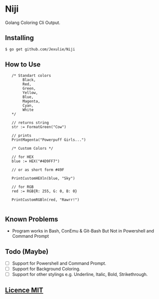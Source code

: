 # Niji

Golang Coloring Cli Output.

## Installing

```bash
$ go get github.com/Jexulie/Niji
```

## How to Use
```golang
   /* Standart colors
        Black,
        Red,
        Green,
        Yellow,
        Blue,
        Magenta,
        Cyan,
        White
   */

   // returns string
   str := FormatGreen("Cow")
   
   // prints
   PrintMagenta("Powerpuff Girls...")

   /* Custom Colors */

   // for HEX 
   blue := HEX("#4D9FF7")

   // or as short form #49F

   PrintCustomHEXln(blue, "Sky")

   // for RGB
   red := RGB{R: 255, G: 0, B: 0}

   PrintCustomRGBln(red, "Rawrr!")


```

## Known Problems

* Program works in Bash, ConEmu & Git-Bash But Not in Powershell and Command Prompt

## Todo (Maybe)

- [ ] Support for Powershell and Command Prompt.
- [ ] Support for Background Coloring.
- [ ] Support for other stylings e.g. Underline, Italic, Bold, Strikethrough.

## [Licence MIT](https://github.com/Jexulie/Niji/blob/master/format.go)
